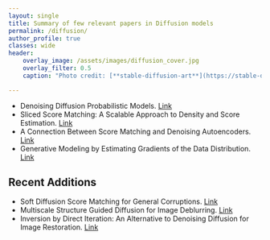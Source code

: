 ```yaml
---
layout: single
title: Summary of few relevant papers in Diffusion models
permalink: /diffusion/
author_profile: true
classes: wide
header:
    overlay_image: /assets/images/diffusion_cover.jpg
    overlay_filter: 0.5
    caption: "Photo credit: [**stable-diffusion-art**](https://stable-diffusion-art.com/wp-content/uploads/2022/12/image-79-1024x446.png)"

---
```


* Denoising Diffusion Probabilistic Models. [Link](/diffusion/DDPM/)
* Sliced Score Matching: A Scalable Approach to Density and Score Estimation. [Link](/diffusion/SSM/)
* A Connection Between Score Matching and Denoising Autoencoders. [Link](/diffusion/sm_dae/)
* Generative Modeling by Estimating Gradients of the Data Distribution. [Link](/diffusion/SMLD/)

## Recent Additions
* Soft Diffusion Score Matching for General Corruptions. [Link](/diffusion/score-matching/)
* Multiscale Structure Guided Diffusion for Image Deblurring. [Link](/diffusion/multiscale-deblurring/)
* Inversion by Direct Iteration: An Alternative to Denoising Diffusion for Image Restoration. [Link](/diffusion/indi/)